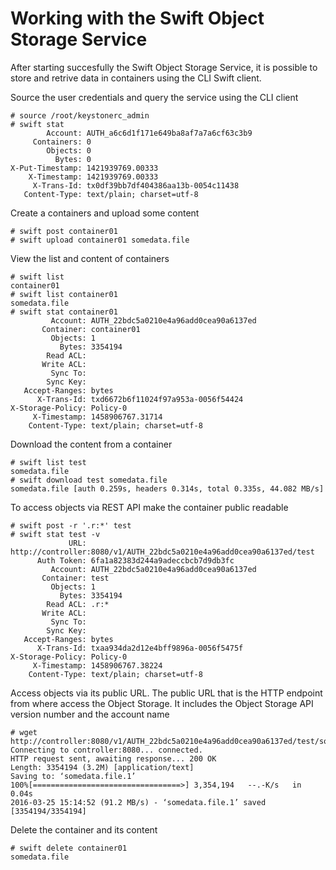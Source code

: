 
# Working with the Swift Object Storage Service
After starting succesfully the Swift Object Storage Service, it is possible to store and retrive data in containers using the CLI Swift client.

Source the user credentials and query the service using the CLI client
```
# source /root/keystonerc_admin
# swift stat
        Account: AUTH_a6c6d1f171e649ba8af7a7a6cf63c3b9
     Containers: 0
        Objects: 0
          Bytes: 0
X-Put-Timestamp: 1421939769.00333
    X-Timestamp: 1421939769.00333
     X-Trans-Id: tx0df39bb7df404386aa13b-0054c11438
   Content-Type: text/plain; charset=utf-8

```

Create a containers and upload some content
```
# swift post container01
# swift upload container01 somedata.file
```

View the list and content of containers
```
# swift list
container01
# swift list container01
somedata.file
# swift stat container01
         Account: AUTH_22bdc5a0210e4a96add0cea90a6137ed
       Container: container01
         Objects: 1
           Bytes: 3354194
        Read ACL:
       Write ACL:
         Sync To:
        Sync Key:
   Accept-Ranges: bytes
      X-Trans-Id: txd6672b6f11024f97a953a-0056f54424
X-Storage-Policy: Policy-0
     X-Timestamp: 1458906767.31714
    Content-Type: text/plain; charset=utf-8
```

Download the content from a container
```
# swift list test
somedata.file
# swift download test somedata.file
somedata.file [auth 0.259s, headers 0.314s, total 0.335s, 44.082 MB/s]
```

To access objects via REST API make the container public readable
```
# swift post -r '.r:*' test
# swift stat test -v
             URL: http://controller:8080/v1/AUTH_22bdc5a0210e4a96add0cea90a6137ed/test
      Auth Token: 6fa1a82383d244a9adeccbcb7d9db3fc
         Account: AUTH_22bdc5a0210e4a96add0cea90a6137ed
       Container: test
         Objects: 1
           Bytes: 3354194
        Read ACL: .r:*
       Write ACL:
         Sync To:
        Sync Key:
   Accept-Ranges: bytes
      X-Trans-Id: txaa934da2d12e4bff9896a-0056f5475f
X-Storage-Policy: Policy-0
     X-Timestamp: 1458906767.38224
    Content-Type: text/plain; charset=utf-8
```

Access objects via its public URL. The public URL that is the HTTP endpoint from where access the Object Storage. It includes the Object Storage API version number and the account name
```
# wget http://controller:8080/v1/AUTH_22bdc5a0210e4a96add0cea90a6137ed/test/somedata.file
Connecting to controller:8080... connected.
HTTP request sent, awaiting response... 200 OK
Length: 3354194 (3.2M) [application/text]
Saving to: ‘somedata.file.1’
100%[=================================>] 3,354,194   --.-K/s   in 0.04s
2016-03-25 15:14:52 (91.2 MB/s) - ‘somedata.file.1’ saved [3354194/3354194]
```

Delete the container and its content
```
# swift delete container01
somedata.file
```
